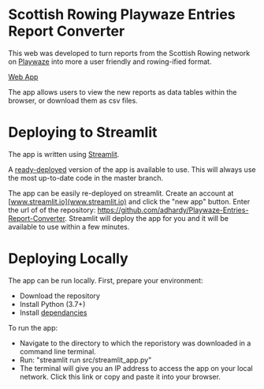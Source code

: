 # Scottish Rowing Playwaze Entries Report Converter

This web was developed to turn reports from the Scottish Rowing network on [Playwaze](www.playwze.com) into more a user friendly and rowing-ified format.

[Web App](https://share.streamlit.io/adhardy/playwaze-entries-report-converter/src/streamlit_app.py)

The app allows users to view the new reports as data tables within the browser, or download them as csv files.

# Deploying to Streamlit

The app is written using [Streamlit](www.streamlit.io).

A [ready-deployed](https://share.streamlit.io/adhardy/playwaze-entries-report-converter/src/streamlit_app.py) version of the app is available to use. This will always use the most up-to-date code in the master branch.

The app can be easily re-deployed on streamlit. Create an account at [www.streamlit.io](www.streamlit.io) and click the "new app" button. Enter the url of of the repository: https://github.com/adhardy/Playwaze-Entries-Report-Converter. Streamlit will deploy the app for you and it will be available to use within a few minutes.

# Deploying Locally

The app can be run locally. First, prepare your environment:
- Download the repository
- Install Python (3.7+)
- Install [dependancies](requirements.txt)

To run the app:
- Navigate to the directory to which the reporistory was downloaded in a command line terminal.
- Run: "streamlit run src/streamlit_app.py"
- The terminal will give you an IP address to access the app on your local network. Click this link or copy and paste it into your browser.
